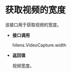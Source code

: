 # 获取视频的宽度<a name="hilens_05_0009"></a>

该接口用于获取视频的宽度。

-   **接口调用**

    hilens.VideoCapture.width

-   **返回值**

    视频宽度。


